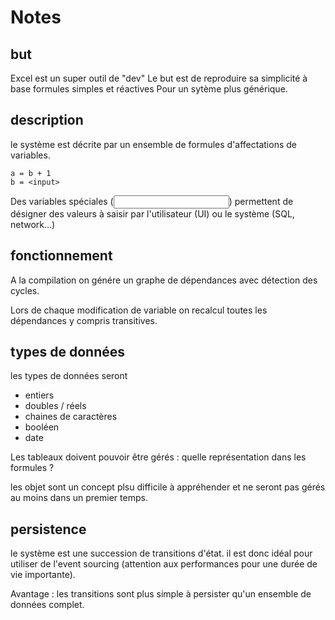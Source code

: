 # Notes

## but
Excel est un super outil de "dev"
Le but est de reproduire sa simplicité à base formules simples et réactives
Pour un sytème plus générique.

## description

le système est décrite par un ensemble de formules d'affectations de variables.

```
a = b + 1
b = <input>
```

Des variables spéciales (<input>) permettent de désigner des valeurs à saisir par l'utilisateur (UI) ou le système (SQL, network...)

## fonctionnement

A la compilation on génére un graphe de dépendances avec détection des cycles.

Lors de chaque modification de variable on recalcul toutes les dépendances y compris transitives.

## types de données

les types de données seront 
- entiers
- doubles / réels
- chaines de caractères
- booléen
- date

Les tableaux doivent pouvoir être gérés : quelle représentation dans les formules ?

les objet sont un concept plsu difficile à appréhender et ne seront pas gérés au moins dans un premier temps. 


## persistence

le système est une succession de transitions d'état. il est donc idéal pour utiliser de l'event sourcing (attention aux performances pour une durée de vie importante). 

Avantage : les transitions sont plus simple à persister qu'un ensemble de données complet.








